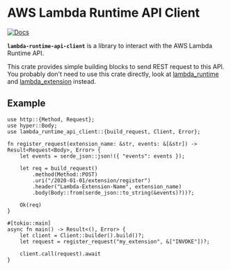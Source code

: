 # AWS Lambda Runtime API Client

[![Docs](https://docs.rs/lambda_runtime_api_client/badge.svg)](https://docs.rs/lambda_runtime_api_client)

**`lambda-runtime-api-client`** is a library to interact with the AWS Lambda Runtime API.

This crate provides simple building blocks to send REST request to this API. You probably don't need to use this crate directly, look at [lambda_runtime](https://docs.rs/lambda_runtime) and [lambda_extension](https://docs.rs/lambda_extension) instead.

## Example

```rust,no_run
use http::{Method, Request};
use hyper::Body;
use lambda_runtime_api_client::{build_request, Client, Error};

fn register_request(extension_name: &str, events: &[&str]) -> Result<Request<Body>, Error> {
    let events = serde_json::json!({ "events": events });

    let req = build_request()
        .method(Method::POST)
        .uri("/2020-01-01/extension/register")
        .header("Lambda-Extension-Name", extension_name)
        .body(Body::from(serde_json::to_string(&events)?))?;

    Ok(req)
}

#[tokio::main]
async fn main() -> Result<(), Error> {
    let client = Client::builder().build()?;
    let request = register_request("my_extension", &["INVOKE"])?;

    client.call(request).await
}
```